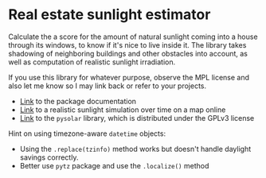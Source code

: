 # Real estate sunlight estimator #
Calculate the a score for the amount of natural sunlight coming into a house through its windows, to know if it's nice to live inside it.
The library takes shadowing of neighboring buildings and other obstacles into account, as well as computation of realistic sunlight irradiation.

If you use this library for whatever purpose, observe the MPL license and also let me know so I may link back or refer to your projects.

- [Link](./sunamount.md) to the package documentation
- [Link](https://www.sonnenverlauf.de/#/53.468,9.8129,11/2017.08.22/18:47/1/0) to a realistic sunlight simulation over time on a map online
- [Link](http://pysolar.org) to the `pysolar` library, which is distributed under the GPLv3 license

Hint on using timezone-aware `datetime` objects:
- Using the `.replace(tzinfo)` method works but doesn't handle daylight savings correctly.
- Better use `pytz` package and use the `.localize()` method